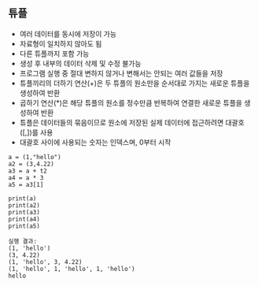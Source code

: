 ## 튜플
* 여러 데이터를 동시에 저장이 가능
* 자료형이 일치하지 않아도 됨
* 다른 튜플까지 포함 가능
* 생성 후 내부의 데이터 삭제 및 수정 불가능
* 프로그램 실행 중 절대 변하지 않거나 변해서는 안되는 여러 값들을 저장
* 튜플끼리의 더하기 연산(+)은 두 튜플의 원소만을 순서대로 가지는 새로운 튜플을 생성하여 반환
* 곱하기 연산(*)은 해당 튜플의 원소를 정수만큼 반복하여 연결한 새로운 튜플을 생성하여 반환
* 튜플은 데이터들의 묶음이므로 원소에 저장된 실제 데이터에 접근하려면 대괄호([,])를 사용
* 대괄호 사이에 사용되는 숫자는 인덱스며, 0부터 시작

~~~
a = (1,"hello")
a2 = (3,4.22)
a3 = a + t2
a4 = a * 3
a5 = a3[1]

print(a)
print(a2)
print(a3)
print(a4)
print(a5)
~~~
~~~
실행 결과: 
(1, 'hello')
(3, 4.22)
(1, 'hello', 3, 4.22)
(1, 'hello', 1, 'hello', 1, 'hello')
hello
~~~

